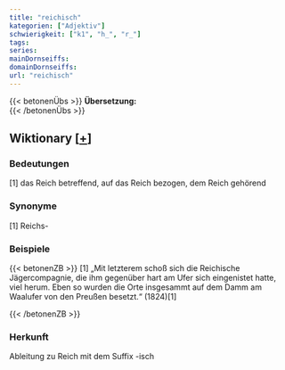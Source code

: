 ```yaml
---
title: "reichisch"
kategorien: ["Adjektiv"]
schwierigkeit: ["k1", "h_", "r_"]
tags:
series:
mainDornseiffs:
domainDornseiffs:
url: "reichisch"
---
```


{{< betonenÜbs >}}
**Übersetzung:**  
{{< /betonenÜbs >}}

## Wiktionary [[+](https://de.wiktionary.org/wiki/reichisch)]

### Bedeutungen
[1] das Reich betreffend, auf das Reich bezogen, dem Reich gehörend  

### Synonyme
[1] Reichs-  

### Beispiele
{{< betonenZB >}}
[1] „Mit letzterem schoß sich die Reichische Jägercompagnie, die ihm gegenüber hart am Ufer sich eingenistet hatte, viel herum. Eben so wurden die Orte insgesammt auf dem Damm am Waalufer von den Preußen besetzt.“ (1824)[1]  

{{< /betonenZB >}}
### Herkunft
Ableitung zu Reich mit dem Suffix -isch  


